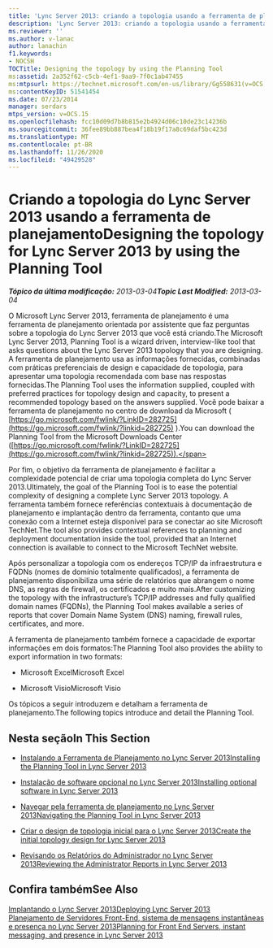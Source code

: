 ```yaml
---
title: 'Lync Server 2013: criando a topologia usando a ferramenta de planejamento'
description: 'Lync Server 2013: criando a topologia usando a ferramenta de planejamento.'
ms.reviewer: ''
ms.author: v-lanac
author: lanachin
f1.keywords:
- NOCSH
TOCTitle: Designing the topology by using the Planning Tool
ms:assetid: 2a352f62-c5cb-4ef1-9aa9-7f0c1ab47455
ms:mtpsurl: https://technet.microsoft.com/en-us/library/Gg558631(v=OCS.15)
ms:contentKeyID: 51541454
ms.date: 07/23/2014
manager: serdars
mtps_version: v=OCS.15
ms.openlocfilehash: fcc10d09d7b8b815e2b4924d06c10de23c14236b
ms.sourcegitcommit: 36fee89bb887bea4f18b19f17a8c69daf5bc423d
ms.translationtype: MT
ms.contentlocale: pt-BR
ms.lasthandoff: 11/26/2020
ms.locfileid: "49429528"
---
```

# <a name="designing-the-topology-for-lync-server-2013-by-using-the-planning-tool"></a><span data-ttu-id="abe96-103">Criando a topologia do Lync Server 2013 usando a ferramenta de planejamento</span><span class="sxs-lookup"><span data-stu-id="abe96-103">Designing the topology for Lync Server 2013 by using the Planning Tool</span></span>

<div data-xmlns="http://www.w3.org/1999/xhtml">

<div class="topic" data-xmlns="http://www.w3.org/1999/xhtml" data-msxsl="urn:schemas-microsoft-com:xslt" data-cs="https://msdn.microsoft.com/">

<div data-asp="https://msdn2.microsoft.com/asp">



</div>

<div id="mainSection">

<div id="mainBody"><span data-ttu-id="abe96-104">

<span> </span></span><span class="sxs-lookup"><span data-stu-id="abe96-104">

<span> </span></span></span>

<span data-ttu-id="abe96-105">_**Tópico da última modificação:** 2013-03-04_</span><span class="sxs-lookup"><span data-stu-id="abe96-105">_**Topic Last Modified:** 2013-03-04_</span></span>

<span data-ttu-id="abe96-106">O Microsoft Lync Server 2013, ferramenta de planejamento é uma ferramenta de planejamento orientada por assistente que faz perguntas sobre a topologia do Lync Server 2013 que você está criando.</span><span class="sxs-lookup"><span data-stu-id="abe96-106">The Microsoft Lync Server 2013, Planning Tool is a wizard driven, interview-like tool that asks questions about the Lync Server 2013 topology that you are designing.</span></span> <span data-ttu-id="abe96-107">A ferramenta de planejamento usa as informações fornecidas, combinadas com práticas preferenciais de design e capacidade de topologia, para apresentar uma topologia recomendada com base nas respostas fornecidas.</span><span class="sxs-lookup"><span data-stu-id="abe96-107">The Planning Tool uses the information supplied, coupled with preferred practices for topology design and capacity, to present a recommended topology based on the answers supplied.</span></span> <span data-ttu-id="abe96-108">Você pode baixar a ferramenta de planejamento no centro de download da Microsoft ( [https://go.microsoft.com/fwlink/?LinkID=282725](https://go.microsoft.com/fwlink/?linkid=282725) ).</span><span class="sxs-lookup"><span data-stu-id="abe96-108">You can download the Planning Tool from the Microsoft Downloads Center ([https://go.microsoft.com/fwlink/?LinkID=282725](https://go.microsoft.com/fwlink/?linkid=282725)).</span></span>

<span data-ttu-id="abe96-109">Por fim, o objetivo da ferramenta de planejamento é facilitar a complexidade potencial de criar uma topologia completa do Lync Server 2013.</span><span class="sxs-lookup"><span data-stu-id="abe96-109">Ultimately, the goal of the Planning Tool is to ease the potential complexity of designing a complete Lync Server 2013 topology.</span></span> <span data-ttu-id="abe96-110">A ferramenta também fornece referências contextuais à documentação de planejamento e implantação dentro da ferramenta, contanto que uma conexão com a Internet esteja disponível para se conectar ao site Microsoft TechNet.</span><span class="sxs-lookup"><span data-stu-id="abe96-110">The tool also provides contextual references to planning and deployment documentation inside the tool, provided that an Internet connection is available to connect to the Microsoft TechNet website.</span></span>

<span data-ttu-id="abe96-111">Após personalizar a topologia com os endereços TCP/IP da infraestrutura e FQDNs (nomes de domínio totalmente qualificados), a ferramenta de planejamento disponibiliza uma série de relatórios que abrangem o nome DNS, as regras de firewall, os certificados e muito mais.</span><span class="sxs-lookup"><span data-stu-id="abe96-111">After customizing the topology with the infrastructure’s TCP/IP addresses and fully qualified domain names (FQDNs), the Planning Tool makes available a series of reports that cover Domain Name System (DNS) naming, firewall rules, certificates, and more.</span></span>

<span data-ttu-id="abe96-112">A ferramenta de planejamento também fornece a capacidade de exportar informações em dois formatos:</span><span class="sxs-lookup"><span data-stu-id="abe96-112">The Planning Tool also provides the ability to export information in two formats:</span></span>

  - <span data-ttu-id="abe96-113">Microsoft Excel</span><span class="sxs-lookup"><span data-stu-id="abe96-113">Microsoft Excel</span></span>

  - <span data-ttu-id="abe96-114">Microsoft Visio</span><span class="sxs-lookup"><span data-stu-id="abe96-114">Microsoft Visio</span></span>

<span data-ttu-id="abe96-115">Os tópicos a seguir introduzem e detalham a ferramenta de planejamento.</span><span class="sxs-lookup"><span data-stu-id="abe96-115">The following topics introduce and detail the Planning Tool.</span></span>

<div>

## <a name="in-this-section"></a><span data-ttu-id="abe96-116">Nesta seção</span><span class="sxs-lookup"><span data-stu-id="abe96-116">In This Section</span></span>

  - [<span data-ttu-id="abe96-117">Instalando a Ferramenta de Planejamento no Lync Server 2013</span><span class="sxs-lookup"><span data-stu-id="abe96-117">Installing the Planning Tool in Lync Server 2013</span></span>](lync-server-2013-installing-the-planning-tool.md)

  - [<span data-ttu-id="abe96-118">Instalação de software opcional no Lync Server 2013</span><span class="sxs-lookup"><span data-stu-id="abe96-118">Installing optional software in Lync Server 2013</span></span>](lync-server-2013-installing-optional-software.md)

  - [<span data-ttu-id="abe96-119">Navegar pela ferramenta de planejamento no Lync Server 2013</span><span class="sxs-lookup"><span data-stu-id="abe96-119">Navigating the Planning Tool in Lync Server 2013</span></span>](lync-server-2013-navigating-the-planning-tool.md)

  - [<span data-ttu-id="abe96-120">Criar o design de topologia inicial para o Lync Server 2013</span><span class="sxs-lookup"><span data-stu-id="abe96-120">Create the initial topology design for Lync Server 2013</span></span>](lync-server-2013-create-the-initial-topology-design.md)

  - [<span data-ttu-id="abe96-121">Revisando os Relatórios do Administrador no Lync Server 2013</span><span class="sxs-lookup"><span data-stu-id="abe96-121">Reviewing the Administrator Reports in Lync Server 2013</span></span>](lync-server-2013-reviewing-the-administrator-reports.md)

</div>

<div>

## <a name="see-also"></a><span data-ttu-id="abe96-122">Confira também</span><span class="sxs-lookup"><span data-stu-id="abe96-122">See Also</span></span>


[<span data-ttu-id="abe96-123">Implantando o Lync Server 2013</span><span class="sxs-lookup"><span data-stu-id="abe96-123">Deploying Lync Server 2013</span></span>](lync-server-2013-deploying-lync-server.md)  
[<span data-ttu-id="abe96-124">Planejamento de Servidores Front-End, sistema de mensagens instantâneas e presença no Lync Server 2013</span><span class="sxs-lookup"><span data-stu-id="abe96-124">Planning for Front End Servers, instant messaging, and presence in Lync Server 2013</span></span>](lync-server-2013-planning-for-front-end-servers-instant-messaging-and-presence.md)  
  

<span data-ttu-id="abe96-125"></div>

</div>

<span> </span>

</div>

</div>

</span><span class="sxs-lookup"><span data-stu-id="abe96-125"></div>

</div>

<span> </span>

</div>

</div>

</span></span></div>

